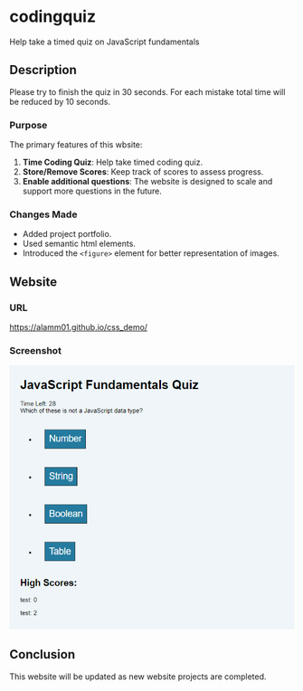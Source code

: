 # codingquiz
Help take a timed quiz on JavaScript fundamentals

## Description

Please try to finish the quiz in 30 seconds. For each mistake total time will be reduced by 10 seconds.

### Purpose

The primary features of this wbsite:
1. **Time Coding Quiz**:  Help take timed coding quiz.
2. **Store/Remove Scores**: Keep track of scores to assess progress.
3. **Enable additional questions**: The website is designed to scale and support more questions in the future.

### Changes Made

- Added project portfolio.
- Used semantic html elements.
- Introduced the `<figure>` element for better representation of images.

## Website 

### URL
https://alamm01.github.io/css_demo/

### Screenshot

![Web Page Screenshot](./assets/image/screen.png)


## Conclusion

This website will be updated as new website projects are completed.
